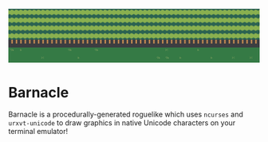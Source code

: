 <img src="images/header.png"></img>
# Barnacle

Barnacle is a procedurally-generated roguelike which uses `ncurses` and `urxvt-unicode` to draw graphics in native Unicode characters on your terminal emulator!

